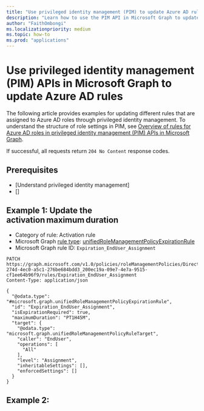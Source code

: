 ```yaml
---
title: "Use privileged identity management (PIM) to update Azure AD rules"
description: "Learn how to use the PIM API in Microsoft Graph to update Azure AD rules."
author: "FaithOmbongi"
ms.localizationpriority: medium
ms.topic: how-to
ms.prod: "applications"
---
```


# Use privileged identity management (PIM) APIs in Microsoft Graph to update Azure AD rules

The following article provides examples for updating different rules that are assigned to Azure AD roles through privileged identity management. To understand the structure of role settings in PIM, see [Overview of rules for Azure AD roles in privileged identity management (PIM) APIs in Microsoft Graph](identitygovernance-pim-rules-overview.md).

If successful, all requests return `204 No Content` response codes.

## Prerequisites

+ [Understand privileged identity management]
+ []

## Example 1: Update the activation maximum duration

- Category of rule: Activation rule
- Microsoft Graph [rule type](/graph/api/resources/unifiedrolemanagementpolicyrule): [unifiedRoleManagementPolicyExpirationRule](/graph/api/resources/unifiedrolemanagementpolicyexpirationrule)
- Microsoft Graph rule ID: `Expiration_EndUser_Assignment`

<!-- {
  "blockType": "request",
  "name": "tutorial-pim-update-rules-Expiration_EndUser_Assignment"
}-->
```http
PATCH https://graph.microsoft.com/v1.0/policies/roleManagementPolicies/DirectoryRole_84841066-274d-4ec0-a5c1-276be684bdd3_200ec19a-09e7-4e7a-9515-cf1ee64b96f9/rules/Expiration_EndUser_Assignment
Content-Type: application/json

{
  "@odata.type": "#microsoft.graph.unifiedRoleManagementPolicyExpirationRule",
  "id": "Expiration_EndUser_Assignment",
  "isExpirationRequired": true,
  "maximumDuration": "PT1H45M",
  "target": {
    "@odata.type": "microsoft.graph.unifiedRoleManagementPolicyRuleTarget",
    "caller": "EndUser",
    "operations": [
      "All"
    ],
    "level": "Assignment",
    "inheritableSettings": [],
    "enforcedSettings": []
  }
}
```

## Example 2: 